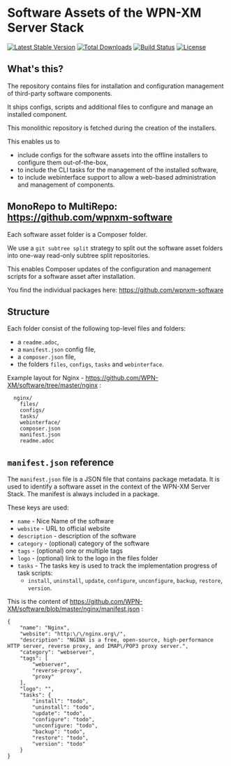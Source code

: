# Software Assets of the WPN-XM Server Stack

[![Latest Stable Version](https://poser.pugx.org/WPN-XM/software/version.png)](https://packagist.org/packages/WPN-XM/software)
[![Total Downloads](https://poser.pugx.org/WPN-XM/software/d/total.png)](https://packagist.org/packages/WPN-XM/software)
[![Build Status](https://travis-ci.org/WPN-XM/software.png)](https://travis-ci.org/WPN-XM/software) [![License](https://poser.pugx.org/WPN-XM/software/license.png)](https://packagist.org/packages/WPN-XM/software)

## What's this?

The repository contains files for installation and configuration management of third-party software components. 

It ships configs, scripts and additional files to configure and manage an installed component.

This monolithic repository is fetched during the creation of the installers. 

This enables us to 
  - include configs for the software assets into the offline installers to configure them out-of-the-box,
  - to include the CLI tasks for the management of the installed software,
  - to include webinterface support to allow a web-based administration and management of components.
  
## MonoRepo to MultiRepo: https://github.com/wpnxm-software

Each software asset folder is a Composer folder. 

We use a `git subtree split` strategy to split out the software asset folders into one-way read-only subtree split repositories. 

This enables Composer updates of the configuration and management scripts for a software asset after installation.

You find the individual packages here: https://github.com/wpnxm-software

## Structure

Each folder consist of the following top-level files and folders:
- a `readme.adoc`,
- a `manifest.json` config file,
- a `composer.json` file,
- the folders `files`, `configs`, `tasks` and `webinterface`.

Example layout for Nginx - https://github.com/WPN-XM/software/tree/master/nginx :

      nginx/
        files/
        configs/
        tasks/
        webinterface/
        composer.json
        manifest.json
        readme.adoc
      
## `manifest.json` reference

The `manifest.json` file is a JSON file that contains package metadata.
It is used to identify a software asset in the context of the WPN-XM Server Stack.
The manifest is always included in a package.

These keys are used:

- `name` - Nice Name of the software
- `website` - URL to official website
- `description` - description of the software
- `category` - (optional) category of the software
- `tags` - (optional) one or multiple tags 
- `logo` - (optional) link to the logo in the files folder
- `tasks` - The tasks key is used to track the implementation progress of task scripts:
  - `install`, `uninstall`, `update`, `configure`, `unconfigure`, `backup`, `restore`, `version`.
  
This is the content of https://github.com/WPN-XM/software/blob/master/nginx/manifest.json :

    {
        "name": "Nginx",
        "website": "http:\/\/nginx.org\/",
        "description": "NGINX is a free, open-source, high-performance HTTP server, reverse proxy, and IMAP\/POP3 proxy server.",
        "category": "webserver",
        "tags": [
            "webserver",
            "reverse-proxy",
            "proxy"
        ],
        "logo": "",
        "tasks": {
            "install": "todo",
            "uninstall": "todo",
            "update": "todo",
            "configure": "todo",
            "unconfigure: "todo",
            "backup": "todo",
            "restore": "todo",
            "version": "todo"
        }
    }
